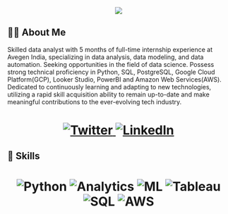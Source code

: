 <!-- Typing SVG by DenverCoder1 - https://github.com/DenverCoder1/readme-typing-svg -->
<p align="center">
<!--   <a href="https://github.com/DenverCoder1/readme-typing-svg"> -->
    <img src="https://readme-typing-svg.herokuapp.com?color=0693ef&width=400&height=50&lines=Welcome+to+Sanket+Kulkarni's+profile;Nice+To+Meet+You+...&center=true"></a>

</p>

## 👨‍💻 About Me

<!-- My name is **Sanket Kulkarni**, pursuing my Bachelor's degree 🎓 in Computer Engineering 💻 from PCCOE, Pune, Maharashtra. I am a **Data Science Enthusiast** & also passionate about **Machine Learning and Deep Learning**. I have completed **Google Data Analytics Specialization** through Coursera. -->
Skilled data analyst with 5 months of full-time internship experience at Avegen India, specializing in data analysis, data modeling, and data automation. Seeking opportunities in the field of data science. Possess strong technical proficiency in Python, SQL, PostgreSQL, Google Cloud Platform(GCP), Looker Studio, PowerBI and Amazon Web Services(AWS). Dedicated to continuously learning and adapting to new technologies, utilizing a rapid skill acquisition ability to remain up-to-date and make meaningful contributions to the ever-evolving tech industry.

<h1 align = "center">
  
<a href="https://twitter.com/SanketKul100" target="_blank"><img alt="Twitter" title="Twitter" src="https://img.shields.io/badge/-Twitter-1DA1F2?style=for-the-badge&logo=twitter&logoColor=white"/>
</a> <a href="https://www.linkedin.com/in/sanket-kulkarni-/" target="_blank"><img alt="LinkedIn" title="LinkedIn" src="https://img.shields.io/badge/LinkedIn-%230077B5.svg?&style=for-the-badge&logo=linkedin&logoColor=white"/>
</a>

</h1>

## 🔩 Skills  
<h1 align = "center">

![Python](https://img.shields.io/badge/-Python-blue?style=for-the-badge&logo=python&logoColor=white)
![Analytics](https://img.shields.io/badge/-Analytics-orange?style=for-the-badge&logo=analytics&logoColor=white)
![ML](https://img.shields.io/badge/-ML-blue?style=for-the-badge&logo=ML&logoColor=white)
![Tableau](https://img.shields.io/badge/-tableau-orange?style=for-the-badge&logo=tableau&logoColor=white)
![SQL](https://img.shields.io/badge/-SQL-blue?style=for-the-badge&logo=SQL&logoColor=white)
![AWS](https://img.shields.io/badge/-AWS-blue?style=for-the-badge&logo=AWS&logoColor=white)
</h1>
<!--
**Sanketkulkarni99603/Sanketkulkarni99603** is a ✨ _special_ ✨ repository because its `README.md` (this file) appears on your GitHub profile.

Here are some ideas to get you started:

- 🔭 I’m currently working on ...
- 🌱 I’m currently learning ...
- 👯 I’m looking to collaborate on ...
- 🤔 I’m looking for help with ...
- 💬 Ask me about ...
- 📫 How to reach me: ...
- 😄 Pronouns: ...
- ⚡ Fun fact: ...
-->
